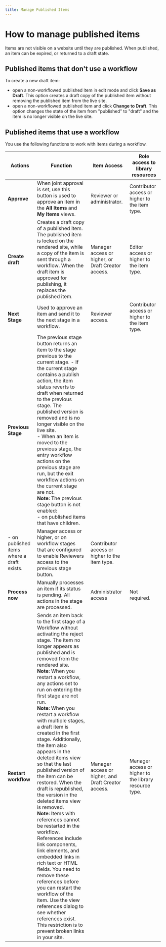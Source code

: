 ```yaml
---
title: Manage Published Items
---
```


# How to manage published items


Items are not visible on a website until they are published. When published, an item can be expired, or returned to a draft state.

## Published items that don't use a workflow

To create a new draft item:

-   open a non-workflowed published item in edit mode and click **Save as Draft**. This option creates a draft copy of the published item without removing the published item from the live site.
-   open a non-workflowed published item and click **Change to Draft**. This option changes the state of the item from "published" to "draft" and the item is no longer visible on the live site.

## Published items that use a workflow

You use the following functions to work with items during a workflow.

|Actions|Function|Item Access|Role access to library resources|
|-------|--------|-----------|--------------------------------|
|**Approve**|When joint approval is set, use this button is used to approve an item in the **All Items** and **My Items** views.|Reviewer or administrator.|Contributor access or higher to the item type.|
|**Create draft**|Creates a draft copy of a published item. The published item is locked on the rendered site, while a copy of the item is sent through a workflow. When the draft item is approved for publishing, it replaces the published item.|Manager access or higher, or Draft Creator access.|Editor access or higher to the item type.|
|**Next Stage**|Used to approve an item and send it to the next stage in a workflow.|Reviewer access.|Contributor access or higher to the item type.|
|**Previous Stage**|The previous stage button returns an item to the stage previous to the current stage. -   If the current stage contains a publish action, the item status reverts to draft when returned to the previous stage. The published version is removed and is no longer visible on the live site. <br>-   When an item is moved to the previous stage, the entry workflow actions on the previous stage are run, but the exit workflow actions on the current stage are not. <br> **Note:** The previous stage button is not enabled: <br> -   on published items that have children. <br>
-   on published items where a draft exists. |Manager access or higher, or on workflow stages that are configured to enable Reviewers access to the previous stage button.|Contributor access or higher to the item type.|
|**Process now**|Manually processes an item if its status is pending. All actions in the stage are processed.|Administrator access|Not required.|
|**Restart workflow**|Sends an item back to the first stage of a Workflow without activating the reject stage. The item no longer appears as published and is removed from the rendered site. <br> **Note:** When you restart a workflow, any actions set to run on entering the first stage are not run. <br> **Note:** When you restart a workflow with multiple stages, a draft item is created in the first stage. Additionally, the item also appears in the deleted items view so that the last published version of the item can be restored. When the draft is republished, the version in the deleted items view is removed. <br> **Note:** Items with references cannot be restarted in the workflow. References include link components, link elements, and embedded links in rich text or HTML fields. You need to remove these references before you can restart the workflow of the item. Use the view references dialog to see whether references exist. This restriction is to prevent broken links in your site.|Manager access or higher, and Draft Creator access.|Manager access or higher to the library resource type.|

